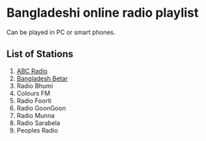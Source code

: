 # Bangladeshi online radio playlist

Can be played in PC or smart phones.

## List of Stations

1. [ABC Radio](https://www.abcradio.fm/)
1. [Bangladesh Betar](http://www.betar.gov.bd/)
1. Radio Bhumi
1. Colours FM
1. Radio Foorti
1. Radio GoonGoon
1. Radio Munna
1. Radio Sarabela
1. Peoples Radio
